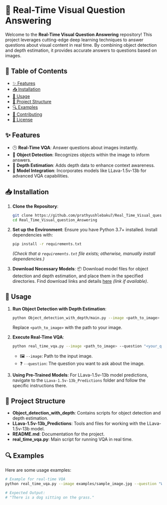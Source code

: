 # 🌟 Real-Time Visual Question Answering

Welcome to the **Real-Time Visual Question Answering** repository! This project leverages cutting-edge deep learning techniques to answer questions about visual content in real time. By combining object detection and depth estimation, it provides accurate answers to questions based on images.

## 📑 Table of Contents
- [✨ Features](#features)
- [📥 Installation](#installation)
- [🚀 Usage](#usage)
- [📂 Project Structure](#project-structure)
- [🔍 Examples](#examples)
- [🤝 Contributing](#contributing)
- [📜 License](#license)

## ✨ Features
- 🕒 **Real-Time VQA**: Answer questions about images instantly.
- 📸 **Object Detection**: Recognizes objects within the image to inform answers.
- 🌄 **Depth Estimation**: Adds depth data to enhance context awareness.
- 🤖 **Model Integration**: Incorporates models like LLava-1.5v-13b for advanced VQA capabilities.

## 📥 Installation

1. **Clone the Repository**:
    ```bash
    git clone https://github.com/prathyushlebaku7/Real_Time_Visual_question_Answering.git
    cd Real_Time_Visual_question_Answering
    ```

2. **Set up the Environment**:
    Ensure you have Python 3.7+ installed. Install dependencies with:
    ```bash
    pip install -r requirements.txt
    ```
    *(Check that a `requirements.txt` file exists; otherwise, manually install dependencies.)*

3. **Download Necessary Models**:
    📦 Download model files for object detection and depth estimation, and place them in the specified directories. Find download links and details [here](#) *(link if available)*.

## 🚀 Usage

1. **Run Object Detection with Depth Estimation**:
    ```bash
    python Object_detection_with_depth/main.py --image <path_to_image>
    ```
    Replace `<path_to_image>` with the path to your image.

2. **Execute Real-Time VQA**:
    ```bash
    python real_time_vqa.py --image <path_to_image> --question "<your_question>"
    ```
    - 🖼️ `--image`: Path to the input image.
    - ❓ `--question`: The question you want to ask about the image.

3. **Using Pre-Trained Models**:
    For LLava-1.5v-13b model predictions, navigate to the `LLava-1.5v-13b_Predictions` folder and follow the specific instructions there.

## 📂 Project Structure

- **Object_detection_with_depth**: Contains scripts for object detection and depth estimation.
- **LLava-1.5v-13b_Predictions**: Tools and files for working with the LLava-1.5v-13b model.
- **README.md**: Documentation for the project.
- **real_time_vqa.py**: Main script for running VQA in real time.

## 🔍 Examples

Here are some usage examples:

```bash
# Example for real-time VQA
python real_time_vqa.py --image examples/sample_image.jpg --question "What is in the image?"

# Expected Output:
# "There is a dog sitting on the grass."
